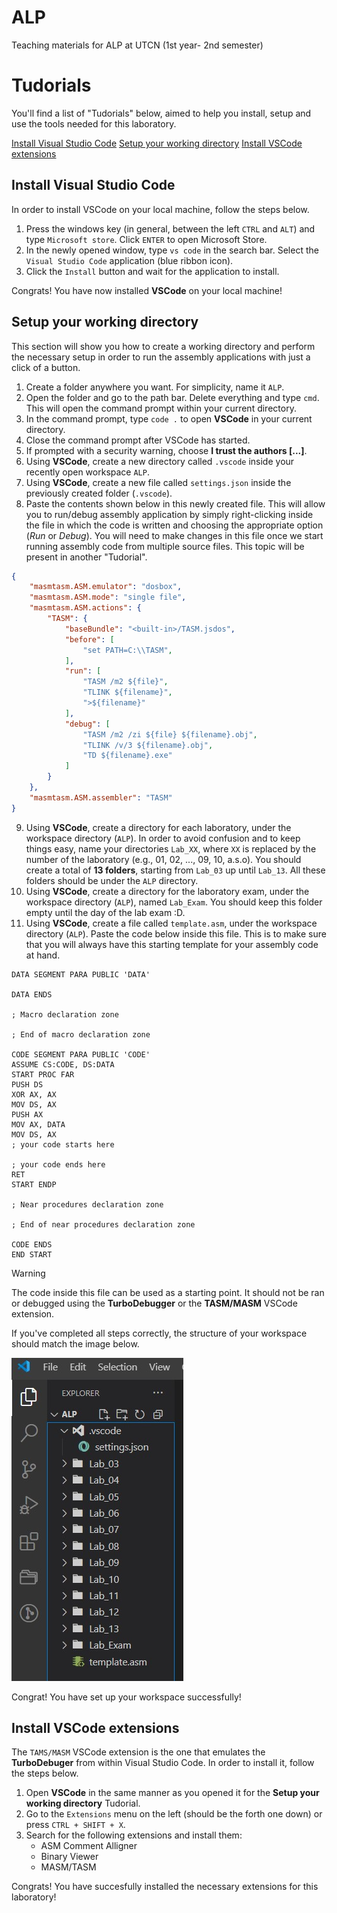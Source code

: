 # ALP
Teaching materials for ALP at UTCN (1st year- 2nd semester)

# Tudorials
You'll find a list of "Tudorials" below, aimed to help you install, setup and use the tools needed for this laboratory.

[Install Visual Studio Code](#install-visual-studio-code)
[Setup your working directory](#setup-your-working-directory)
[Install VSCode extensions](#install-vscode-extensions)

## Install Visual Studio Code
In order to install VSCode on your local machine, follow the steps below.

1. Press the windows key (in general, between the left `CTRL` and `ALT`) and type `Microsoft store`. Click `ENTER` to open Microsoft Store.
2. In the newly opened window, type `vs code` in the search bar. Select the `Visual Studio Code` application (blue ribbon icon).
3. Click the `Install` button and wait for the application to install.

Congrats! You have now installed **VSCode** on your local machine!

## Setup your working directory
This section will show you how to create a working directory and perform the necessary setup in order to run the assembly applications with just a click of a button.

1. Create a folder anywhere you want. For simplicity, name it `ALP`.
2. Open the folder and go to the path bar. Delete everything and type `cmd`. This will open the command prompt within your current directory.
3. In the command prompt, type `code .` to open **VSCode** in your current directory.
4. Close the command prompt after VSCode has started.
5. If prompted with a security warning, choose **I trust the authors [...]**.
6. Using **VSCode**, create a new directory called `.vscode` inside your recently open workspace `ALP`.
7. Using **VSCode**, create a new file called `settings.json` inside the previously created folder (`.vscode`).
8. Paste the contents shown below in this newly created file. This will allow you to run/debug assembly application by simply right-clicking inside the file in which the code is written and choosing the appropriate option (*Run* or *Debug*). You will need to make changes in this file once we start running assembly code from multiple source files. This topic will be present in another "Tudorial".
```json
{
    "masmtasm.ASM.emulator": "dosbox",
    "masmtasm.ASM.mode": "single file",
    "masmtasm.ASM.actions": {
        "TASM": {
            "baseBundle": "<built-in>/TASM.jsdos",
            "before": [
                "set PATH=C:\\TASM",
            ],
            "run": [
                "TASM /m2 ${file}",
                "TLINK ${filename}",
                ">${filename}"
            ],
            "debug": [
                "TASM /m2 /zi ${file} ${filename}.obj",
                "TLINK /v/3 ${filename}.obj",
                "TD ${filename}.exe"
            ]
        }
    },
    "masmtasm.ASM.assembler": "TASM"
}
```
9.  Using **VSCode**, create a directory for each laboratory, under the workspace directory (`ALP`). In order to avoid confusion and to keep things easy, name your directories `Lab_XX`, where `XX` is replaced by the number of the laboratory (e.g., 01, 02, ..., 09, 10, a.s.o). You should create a total of **13 folders**, starting from `Lab_03` up until `Lab_13`. All these folders should be under the `ALP` directory.
10. Using **VSCode**, create a directory for the laboratory exam, under the workspace directory (`ALP`), named `Lab_Exam`. You should keep this folder empty until the day of the lab exam :D.
11. Using **VSCode**, create a file called `template.asm`, under the workspace directory (`ALP`). Paste the code below inside this file. This is to make sure that you will always have this starting template for your assembly code at hand.
```assembly
DATA SEGMENT PARA PUBLIC 'DATA'

DATA ENDS

; Macro declaration zone

; End of macro declaration zone

CODE SEGMENT PARA PUBLIC 'CODE'
ASSUME CS:CODE, DS:DATA
START PROC FAR
PUSH DS
XOR AX, AX
MOV DS, AX
PUSH AX
MOV AX, DATA
MOV DS, AX
; your code starts here

; your code ends here
RET
START ENDP

; Near procedures declaration zone

; End of near procedures declaration zone

CODE ENDS
END START
```
> [!WARNING]  
> The code inside this file can be used as a starting point. It should not be ran or debugged using the **TurboDebugger** or the **TASM/MASM** VSCode extension.
    
If you've completed all steps correctly, the structure of your workspace should match the image below.

![Workspace structure](resources/imgs/workspace_structure.jpg)

Congrat! You have set up your workspace successfully!

## Install VSCode extensions
The `TAMS/MASM` VSCode extension is the one that emulates the **TurboDebuger** from within Visual Studio Code. In order to install it, follow the steps below.

1. Open **VSCode** in the same manner as you opened it for the **Setup your working directory** Tudorial.
2. Go to the `Extensions` menu on the left (should be the forth one down) or press `CTRL + SHIFT + X`.
3. Search for the following extensions and install them:
   - ASM Comment Alligner
   - Binary Viewer 
   - MASM/TASM

Congrats! You have succesfully installed the necessary extensions for this laboratory!
